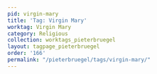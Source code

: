 ```yaml
---
pid: virgin-mary
title: 'Tag: Virgin Mary'
worktag: Virgin Mary
category: Religious
collection: worktags_pieterbruegel
layout: tagpage_pieterbruegel
order: '166'
permalink: "/pieterbruegel/tags/virgin-mary/"
---
```

